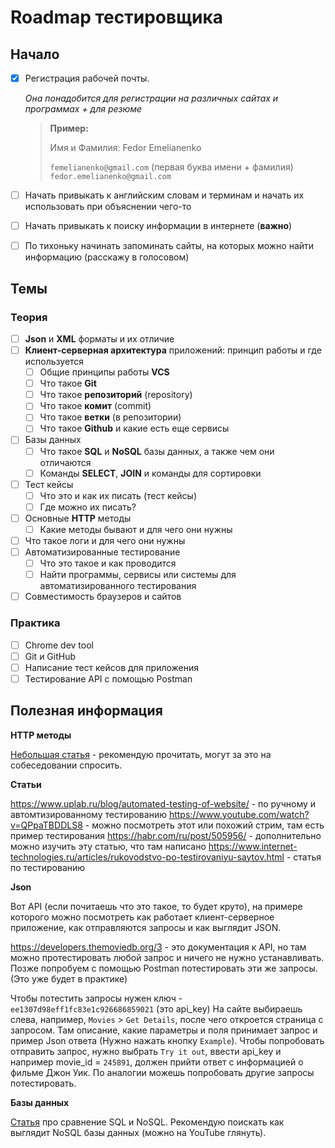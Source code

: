 # Roadmap тестировщика

## Начало

- [x] Регистрация рабочей почты.
  
  *Она понадобится для регистрации на различных сайтах и программах + для резюме*
  
  > **Пример:**
  > 
  > Имя и Фамилия: Fedor Emelianenko
  > 
  > `femelianenko@gmail.com` (первая буква имени + фамилия) 
  > `fedor.emelianenko@gmail.com`

- [ ] Начать привыкать к английским словам и терминам и начать их использовать при объяснении чего-то
- [ ] Начать привыкать к поиску информации в интернете (**важно**)
- [ ] По тихоньку начинать запоминать сайты, на которых можно найти информацию (расскажу в голосовом)

## Темы

### Теория

- [ ] **Json** и **XML** форматы и их отличие
- [ ] **Клиент-серверная архитектура** приложений: принцип работы и где используется
  - [ ] Общие принципы работы **VCS**
  - [ ] Что такое **Git**
  - [ ] Что такое **репозиторий** (repository)
  - [ ] Что такое **комит** (commit)
  - [ ] Что такое **ветки** (в репозитории)
  - [ ] Что такое **Github** и какие есть еще сервисы
- [ ] Базы данных
  - [ ] Что такое **SQL** и **NoSQL** базы данных, а также чем они отличаются
  - [ ] Команды **SELECT**, **JOIN** и команды для сортировки
- [ ] Тест кейсы
  - [ ] Что это и как их писать (тест кейсы) 
  - [ ] Где можно их писать?
- [ ] Основные **HTTP** методы
  - [ ] Какие методы бывают и для чего они нужны
- [ ] Что такое логи и для чего они нужны
- [ ] Автоматизированные тестирование
  - [ ] Что это такое и как проводится
  - [ ] Найти программы, сервисы или системы для автоматизированного тестирования 
- [ ] Совместимость браузеров и сайтов

### Практика

- [ ] Chrome dev tool
- [ ] Git и GitHub
- [ ] Написание тест кейсов для приложения
- [ ] Тестирование API с помощью Postman

## Полезная информация

**HTTP методы**

[Небольшая статья](https://developer.mozilla.org/ru/docs/Glossary/Idempotent) - рекомендую прочитать, могут за это на собеседовании спросить. 

**Статьи**

https://www.uplab.ru/blog/automated-testing-of-website/ - по ручному и автомтизированному тестированию
https://www.youtube.com/watch?v=QPpaTBDDLS8 - можно посмотреть этот или похожий стрим, там есть пример тестирования
https://habr.com/ru/post/505956/ - дополнительно можно изучить эту статью, что там написано
https://www.internet-technologies.ru/articles/rukovodstvo-po-testirovaniyu-saytov.html - статья по тестированию

**Json**

Вот API (если почитаешь что это такое, то будет круто), на примере которого можно посмотреть как работает клиент-серверное приложение, как отправляются запросы и как выглядит JSON.

https://developers.themoviedb.org/3 - это документация к API, но там можно протестировать любой запрос и ничего не нужно устанавливать. Позже попробуем с помощью Postman потестировать эти же запросы. (Это уже будет в практике)

Чтобы потестить запросы нужен ключ - `ee1307d98eff1fc83e1c926686859021` (это api_key)
На сайте выбираешь слева, например, `Movies` > `Get Details`, после чего откроется страница с запросом. Там описание, какие параметры и поля принимает запрос и пример Json ответа (Нужно нажать кнопку `Example`). 
Чтобы попробовать отправить запрос, нужно выбрать `Try it out`, ввести api_key и например movie_id = `245891`, должен прийти ответ с информацией о фильме Джон Уик.
По аналогии можешь попробовать другие запросы потестировать. 

**Базы данных**

[Статья](https://mcs.mail.ru/blog/sravnenie-sql-i-nosql-kak-vybrat-sistemu-hraneniya-dannyh) про сравнение SQL и NoSQL.
Рекомендую поискать как выглядит NoSQL базы данных (можно на YouTube глянуть).
